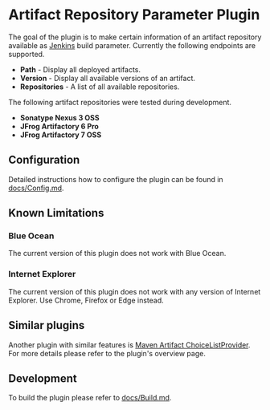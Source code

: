 # Artifact Repository Parameter Plugin

The goal of the plugin is to make certain information of an artifact repository available as
[Jenkins][link2] build parameter. Currently the following endpoints are supported.

* __Path__ - Display all deployed artifacts.
* __Version__ - Display all available versions of an artifact.
* __Repositories__ - A list of all available repositories.

The following artifact repositories were tested during development.

* __Sonatype Nexus 3 OSS__
* __JFrog Artifactory 6 Pro__
* __JFrog Artifactory 7 OSS__

## Configuration

Detailed instructions how to configure the plugin can be found in [docs/Config.md][link0].

## Known Limitations

### Blue Ocean

The current version of this plugin does not work with Blue Ocean.

### Internet Explorer

The current version of this plugin does not work with any version of Internet Explorer. Use Chrome,
Firefox or Edge instead.

## Similar plugins

Another plugin with similar features is
[Maven Artifact ChoiceListProvider](https://plugins.jenkins.io/maven-artifact-choicelistprovider/).
For more details please refer to the plugin's overview page.

## Development

To build the plugin please refer to [docs/Build.md][link1].



[link0]: ./docs/Config.md
[link1]: ./docs/Build.md
[link2]: https://www.jenkins.io/
